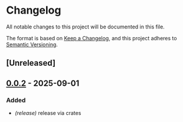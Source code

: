 # Changelog

All notable changes to this project will be documented in this file.

The format is based on [Keep a Changelog](https://keepachangelog.com/en/1.0.0/),
and this project adheres to [Semantic Versioning](https://semver.org/spec/v2.0.0.html).

## [Unreleased]

## [0.0.2](https://github.com/graphql-hive/router/compare/hive-router-plan-executor-v0.0.1...hive-router-plan-executor-v0.0.2) - 2025-09-01

### Added

- *(release)* release via crates
